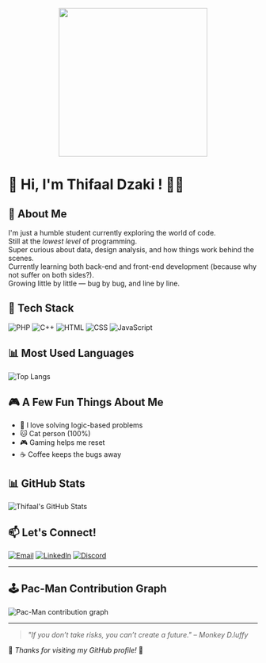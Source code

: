 <p align="center">
  <img src="https://media0.giphy.com/media/v1.Y2lkPTc5MGI3NjExaGRrMmRncW4zZ3lmMGF5dmRyZTc4NzQwd25hMzFlOWs5ZGF4enNncCZlcD12MV9pbnRlcm5hbF9naWZfYnlfaWQmY3Q9Zw/XAZpfo9whz6nu/giphy.gif" width="300" />
</p>

# 👋 Hi, I'm **Thifaal Dzaki** ! 🧑‍💻

## 🚀 About Me
I'm just a humble student currently exploring the world of code.  
Still at the *lowest level* of programming.  
Super curious about data, design analysis, and how things work behind the scenes.  
Currently learning both back-end and front-end development (because why not suffer on both sides?).  
Growing little by little — bug by bug, and line by line.

## 🔧 Tech Stack
![PHP](https://img.shields.io/badge/-PHP-777BB4?style=flat&logo=php&logoColor=white)
![C++](https://img.shields.io/badge/-C++-00599C?style=flat&logo=c%2B%2B&logoColor=white)
![HTML](https://img.shields.io/badge/-HTML5-E34F26?style=flat&logo=html5&logoColor=white)
![CSS](https://img.shields.io/badge/-CSS3-1572B6?style=flat&logo=css3)
![JavaScript](https://img.shields.io/badge/-JavaScript-F7DF1E?style=flat&logo=javascript&logoColor=black)

## 📊 Most Used Languages

![Top Langs](https://github-readme-stats.vercel.app/api/top-langs/?username=Thifaaldz&layout=compact&langs_count=6&theme=tokyonight)

## 🎮 A Few Fun Things About Me
- 🎯 I love solving logic-based problems  
- 🐱 Cat person (100%)  
- 🎮 Gaming helps me reset  
- ☕ Coffee keeps the bugs away

## 📊 GitHub Stats
![Thifaal's GitHub Stats](https://github-readme-stats.vercel.app/api?username=Thifaaldz&show_icons=true&theme=tokyonight)

## 📫 Let's Connect!
[![Email](https://img.shields.io/badge/-Email-D14836?style=flat&logo=gmail&logoColor=white)](mailto:muhamamdthifaaldzaki@gmail.com)
[![LinkedIn](https://img.shields.io/badge/-LinkedIn-0077B5?style=flat&logo=linkedin&logoColor=white)](https://www.linkedin.com/in/muhammad-thifaal-dzaki/)
[![Discord](https://img.shields.io/badge/-Discord-5865F2?style=flat&logo=discord&logoColor=white)](https://discord.com/users/_shirokumadz)

---


## 🕹️ Pac-Man Contribution Graph

<picture>
  <source media="(prefers-color-scheme: dark)" srcset="https://raw.githubusercontent.com/Thifaaldz/Thifaaldz/output/pacman-contribution-graph-dark.svg">
  <source media="(prefers-color-scheme: light)" srcset="https://raw.githubusercontent.com/Thifaaldz/Thifaaldz/output/pacman-contribution-graph.svg">
  <img alt="Pac-Man contribution graph" src="https://raw.githubusercontent.com/Thifaaldz/Thifaaldz/output/pacman-contribution-graph.svg">
</picture>

---

> _"If you don’t take risks, you can’t create a future." – Monkey D.luffy_

🐾 _Thanks for visiting my GitHub profile!_ 🐾

